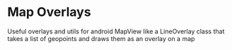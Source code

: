 # Map Overlays

Useful overlays and utils for android MapView like a LineOverlay class that takes a list of geopoints and draws them as an overlay on a map